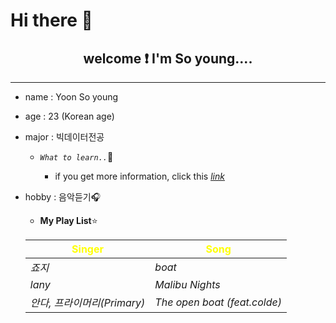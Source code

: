 # Hi there :blue_heart:

## <center>  welcome :exclamation: I'm So young.... </center>

---
- name : Yoon So young 
- age : 23 (Korean age)
- major : 빅데이터전공 
  - _`What to learn..`_:thought_balloon:

    - if you get more information, click this  <u>[_link_](https://www.hallym.ac.kr/hallym_univ/sub01/cP14/sCP11.html)</u>


- hobby : 음악듣기:headphones:
    - **My Play List**:star:

    | <span style="color:yellow">Singer</span> | <span style="color:yellow">Song</span> |
    | -------------| --------|
    | _죠지_ | _boat_ |
    | _lany_ | _Malibu Nights_|
    | _안다, 프라이머리(Primary)_ | _The open boat (feat.colde)_|




